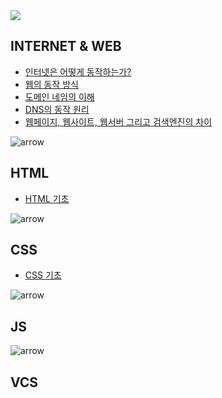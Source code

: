 <a href="#">
  <img src="https://user-images.githubusercontent.com/60869316/121902108-f8863980-cd61-11eb-81b0-e9864cb27200.png" />
</a>

## INTERNET & WEB

- [인터넷은 어떻게 동작하는가?](https://developer.mozilla.org/ko/docs/Learn/Common_questions/How_does_the_Internet_work)
- [웹의 동작 방식](https://developer.mozilla.org/ko/docs/Learn/Getting_started_with_the_web/How_the_Web_works)
- [도메인 네임의 이해](https://developer.mozilla.org/ko/docs/Learn/Common_questions/What_is_a_domain_name)
- [DNS의 동작 원리](https://velog.io/@doomchit_3/Internet-DNS-%EC%9E%91%EB%8F%99%EC%9B%90%EB%A6%AC-IMBETPY)
- [웹페이지, 웹사이트, 웹서버 그리고 검색엔진의 차이](https://developer.mozilla.org/ko/docs/Learn/Common_questions/Pages_sites_servers_and_search_engines)

![arrow](https://user-images.githubusercontent.com/60869316/121890668-90c9f180-cd55-11eb-9030-d8b057f586a3.gif)

## HTML

- [HTML 기초](https://developer.mozilla.org/ko/docs/Learn/HTML/Introduction_to_HTML/Getting_started)

![arrow](https://user-images.githubusercontent.com/60869316/121890668-90c9f180-cd55-11eb-9030-d8b057f586a3.gif)

## CSS

- [CSS 기초](https://developer.mozilla.org/ko/docs/Learn/Getting_started_with_the_web/CSS_basics)

![arrow](https://user-images.githubusercontent.com/60869316/121890668-90c9f180-cd55-11eb-9030-d8b057f586a3.gif)

## JS

![arrow](https://user-images.githubusercontent.com/60869316/121890668-90c9f180-cd55-11eb-9030-d8b057f586a3.gif)

## VCS
